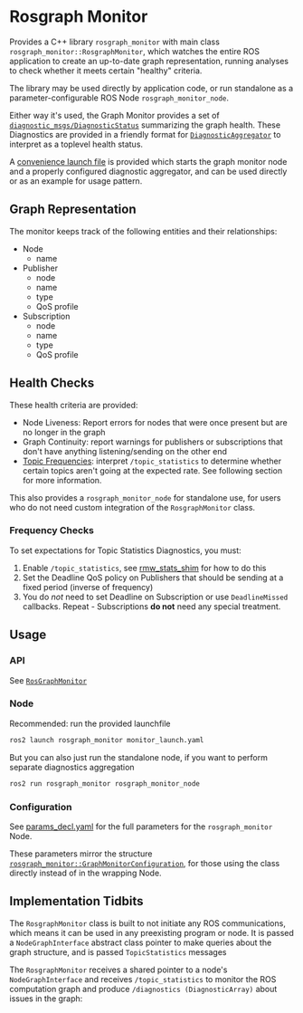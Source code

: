 # Rosgraph Monitor

Provides a C++ library `rosgraph_monitor` with main class `rosgraph_monitor::RosgraphMonitor`, which watches the entire ROS application to create an up-to-date graph representation, running analyses to check whether it meets certain "healthy" criteria.

The library may be used directly by application code, or run standalone as a parameter-configurable ROS Node `rosgraph_monitor_node`.

Either way it's used, the Graph Monitor provides a set of [`diagnostic_msgs/DiagnosticStatus`](https://docs.ros.org/en/rolling/p/diagnostic_msgs/msg/DiagnosticStatus.html) summarizing the graph health.
These Diagnostics are provided in a friendly format for [`DiagnosticAggregator`](https://docs.ros.org/en/rolling/p/diagnostic_aggregator/) to interpret as a toplevel health status.

A [convenience launch file](./launch/monitor_launch.yaml) is provided which starts the graph monitor node and a properly configured diagnostic aggregator, and can be used directly or as an example for usage pattern.

## Graph Representation

The monitor keeps track of the following entities and their relationships:

- Node
  - name
- Publisher
  - node
  - name
  - type
  - QoS profile
- Subscription
  - node
  - name
  - type
  - QoS profile

## Health Checks

These health criteria are provided:

- Node Liveness: Report errors for nodes that were once present but are no longer in the graph
- Graph Continuity: report warnings for publishers or subscriptions that don't have anything listening/sending on the other end
- [Topic Frequencies](#frequency-checks): interpret `/topic_statistics` to determine whether certain topics aren't going at the expected rate. See following section for more information.



This also provides a `rosgraph_monitor_node` for standalone use, for users who do not need custom integration of the `RosgraphMonitor` class.

### Frequency Checks

To set expectations for Topic Statistics Diagnostics, you must:

1. Enable `/topic_statistics`, see [rmw_stats_shim](../rmw_stats_shim/) for how to do this
1. Set the Deadline QoS policy on Publishers that should be sending at a fixed period (inverse of frequency)
1. You do _not_ need to set Deadline on Subscription or use `DeadlineMissed` callbacks. Repeat - Subscriptions **do not** need any special treatment.

## Usage

### API

See [`RosGraphMonitor`](./include/rosgraph_monitor/monitor.hpp#L99)

### Node

Recommended: run the provided launchfile

```bash
ros2 launch rosgraph_monitor monitor_launch.yaml
```

But you can also just run the standalone node, if you want to perform separate diagnostics aggregation

```bash
ros2 run rosgraph_monitor rosgraph_monitor_node
```

### Configuration

See [params_decl.yaml](./src/params_decl.yaml) for the full parameters for the `rosgraph_monitor` Node.

These parameters mirror the structure [`rosgraph_monitor::GraphMonitorConfiguration`](./include/rosgraph_monitor/monitor.hpp#L60), for those using the class directly instead of in the wrapping Node.


## Implementation Tidbits

The `RosgraphMonitor` class is built to not initiate any ROS communications, which means it can be used in any preexisting program or node.
It is passed a `NodeGraphInterface` abstract class pointer to make queries about the graph structure, and is passed `TopicStatistics` messages

The `RosgraphMonitor` receives a shared pointer to a node's `NodeGraphInterface` and receives `/topic_statistics` to monitor the ROS computation graph and produce `/diagnostics (DiagnosticArray)` about issues in the graph:
